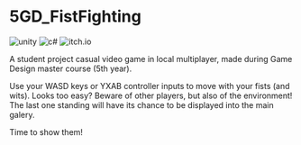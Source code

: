 # 5GD_FistFighting

![unity](https://img.shields.io/badge/Unity-100000?style=for-the-badge&logo=unity&logoColor=white) ![c#](https://img.shields.io/badge/C%23-239120?style=for-the-badge&logo=c-sharp&logoColor=white) ![itch.io](https://img.shields.io/badge/Itch.io-FA5C5C?style=for-the-badge&logo=itchdotio&logoColor=white)

A student project casual video game in local multiplayer, made during Game Design master course (5th year).

Use your WASD keys or YXAB controller inputs to move with your fists (and wits). Looks too easy?  Beware of other players, but also of the environment! The last one standing will have its chance to be displayed into the main galery.

Time to show them!

